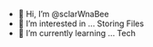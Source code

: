 - 👋 Hi, I’m @sclarWnaBee
- 👀 I’m interested in ... Storing Files
- 🌱 I’m currently learning ... Tech


<!---
sclarWnaBee/sclarWnaBee is a ✨ special ✨ repository because its `README.md` (this file) appears on your GitHub profile.
You can click the Preview link to take a look at your changes.
--->
